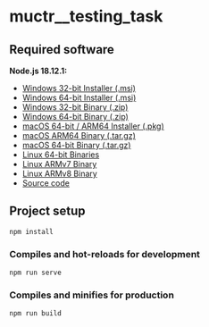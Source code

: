 # muctr__testing_task

## Required software
**Node.js  18.12.1:**
- [Windows 32-bit Installer (.msi)]
- [Windows 64-bit Installer (.msi)] 
- [Windows 32-bit Binary (.zip)]
- [Windows 64-bit Binary (.zip)]
- [macOS 64-bit / ARM64 Installer (.pkg)]
- [macOS ARM64 Binary (.tar.gz)]
- [macOS 64-bit Binary (.tar.gz)]
- [Linux 64-bit Binaries]
- [Linux ARMv7 Binary]
- [Linux ARMv8 Binary]
- [Source code]

## Project setup
```
npm install
```

### Compiles and hot-reloads for development
```
npm run serve
```

### Compiles and minifies for production
```
npm run build
```


[Windows 32-bit Installer (.msi)]: <https://nodejs.org/dist/v18.12.1/node-v18.12.1-x86.msi>
[Windows 64-bit Installer (.msi)]: <https://nodejs.org/dist/v18.12.1/node-v18.12.1-x64.msi>
[Windows 32-bit Binary (.zip)]: <https://nodejs.org/dist/v18.12.1/node-v18.12.1-win-x86.zip>
[Windows 64-bit Binary (.zip)]: <https://nodejs.org/dist/v18.12.1/node-v18.12.1-win-x64.zip>

[macOS 64-bit / ARM64 Installer (.pkg)]: <https://nodejs.org/dist/v18.12.1/node-v18.12.1.pkg>
[macOS ARM64 Binary (.tar.gz)]: <https://nodejs.org/dist/v18.12.1/node-v18.12.1-darwin-arm64.tar.gz>
[macOS 64-bit Binary (.tar.gz)]: <https://nodejs.org/dist/v18.12.1/node-v18.12.1-darwin-x64.tar.gz>

[Linux 64-bit Binaries]: <https://nodejs.org/dist/v18.12.1/node-v18.12.1-linux-x64.tar.xz>
[Linux ARMv7 Binary]: <https://nodejs.org/dist/v18.12.1/node-v18.12.1-linux-armv7l.tar.xz>
[Linux ARMv8 Binary]: <https://nodejs.org/dist/v18.12.1/node-v18.12.1-linux-arm64.tar.xz>

[Source code]: <https://nodejs.org/dist/v18.12.1/node-v18.12.1.tar.gz>
